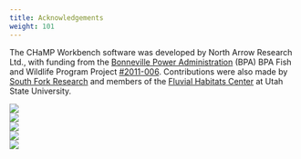 ```yaml
---
title: Acknowledgements
weight: 101
---
```


The CHaMP Workbench software was developed by North Arrow Research Ltd., with funding from the [Bonneville Power Administration](https://www.bpa.gov/) (BPA) BPA Fish and Wildlife Program Project [#2011-006](http://www.cbfish.org/Project.mvc/Display/2011-006-00). Contributions were also made by [South Fork Research](http://www.southforkresearch.org/) and members of the [Fluvial Habitats Center](http://etal.joewheaton.org/a/joewheaton.org/et-al/) at Utah State University.

<div class="row small-up-5">
  <div class="column column-block"><a href="https://www.bpa.gov/"><img src="/assets/images/logos/bpa.png" /></a></div>
  <div class="column column-block"><a href="http://www.northarrowresearch.com"><img src="/assets/images/logos/nar.png"/></a></div>
  <div class="column column-block"><a href="http://ecologicalresearch.net"><img src="/assets/images/logos/elr.png"/></a></div>
  <div class="column column-block"><a href="http://etal.joewheaton.org/"><img src="/assets/images/logos/usu.png"/></a></div> 
  <div class="column column-block"><a href="http://www.southforkresearch.org"><img src="/assets/images/logos/sfr.png"/></a></div> 
</div>
